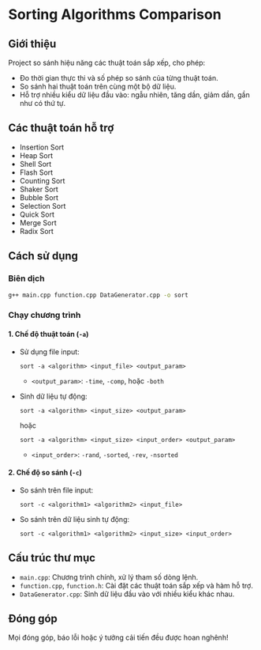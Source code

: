 # Sorting Algorithms Comparison

## Giới thiệu

Project so sánh hiệu năng các thuật toán sắp xếp, cho phép:
- Đo thời gian thực thi và số phép so sánh của từng thuật toán.
- So sánh hai thuật toán trên cùng một bộ dữ liệu.
- Hỗ trợ nhiều kiểu dữ liệu đầu vào: ngẫu nhiên, tăng dần, giảm dần, gần như có thứ tự.

## Các thuật toán hỗ trợ

- Insertion Sort
- Heap Sort
- Shell Sort
- Flash Sort
- Counting Sort
- Shaker Sort
- Bubble Sort
- Selection Sort
- Quick Sort
- Merge Sort
- Radix Sort

## Cách sử dụng

### Biên dịch

```sh
g++ main.cpp function.cpp DataGenerator.cpp -o sort
```

### Chạy chương trình

#### 1. Chế độ thuật toán (`-a`)

- Sử dụng file input:
  ```
  sort -a <algorithm> <input_file> <output_param>
  ```
  - `<output_param>`: `-time`, `-comp`, hoặc `-both`

- Sinh dữ liệu tự động:
  ```
  sort -a <algorithm> <input_size> <output_param>
  ```
  hoặc
  ```
  sort -a <algorithm> <input_size> <input_order> <output_param>
  ```
  - `<input_order>`: `-rand`, `-sorted`, `-rev`, `-nsorted`

#### 2. Chế độ so sánh (`-c`)

- So sánh trên file input:
  ```
  sort -c <algorithm1> <algorithm2> <input_file>
  ```

- So sánh trên dữ liệu sinh tự động:
  ```
  sort -c <algorithm1> <algorithm2> <input_size> <input_order>
  ```

## Cấu trúc thư mục

- `main.cpp`: Chương trình chính, xử lý tham số dòng lệnh.
- `function.cpp`, `function.h`: Cài đặt các thuật toán sắp xếp và hàm hỗ trợ.
- `DataGenerator.cpp`: Sinh dữ liệu đầu vào với nhiều kiểu khác nhau.

## Đóng góp

Mọi đóng góp, báo lỗi hoặc ý tưởng cải tiến đều được hoan nghênh!

